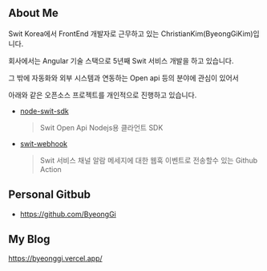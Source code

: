 ## About Me
  Swit Korea에서 FrontEnd 개발자로 근무하고 있는 ChristianKim(ByeongGiKim)입니다.

  회사에서는 Angular 기술 스택으로 5년째 Swit 서비스 개발을 하고 있습니다.
  
  그 밖에 자동화와 외부 시스템과 연동하는 Open api 등의 분야에 관심이 있어서
  
  아래와 같은 오픈소스 프로젝트를 개인적으로 진행하고 있습니다.

  - [node-swit-sdk](https://github.com/Swit-ChristianKim/node-swit-sdk)
    > Swit Open Api Nodejs용 클라언트 SDK
  - [swit-webhook](https://github.com/Swit-ChristianKim/swit-webhook)
    > Swit 서비스 채널 알람 메세지에 대한 웹훅 이벤트로 전송할수 있는 Github Action

   
   
## Personal Gitbub
- https://github.com/ByeongGi
  
## My Blog
https://byeonggi.vercel.app/
